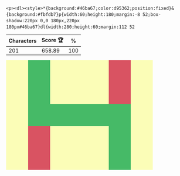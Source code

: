 `<p><dl><style>*{background:#46ba67;color:d95362;position:fixed}&{background:#fbfdb7}p{width:60;height:180;margin:-8 52;box-shadow:220px 0,0 180px,220px 180px#46ba67}dl{width:280;height:60;margin:112 52`

| Characters | Score 🏆 | %   |
| ---------- | -------- | --- |
| 201        | 658.89   | 100 |

![](/2025/feb2025/11/20250211.png)
